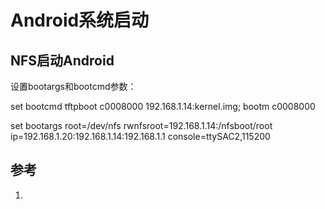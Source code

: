 # Android系统启动




## NFS启动Android


设置bootargs和bootcmd参数：

set bootcmd tftpboot c0008000 192.168.1.14:kernel.img\; bootm c0008000

set bootargs root=/dev/nfs rwnfsroot=192.168.1.14:/nfsboot/root ip=192.168.1.20:192.168.1.14:192.168.1.1  console=ttySAC2,115200




## 参考

1. 
